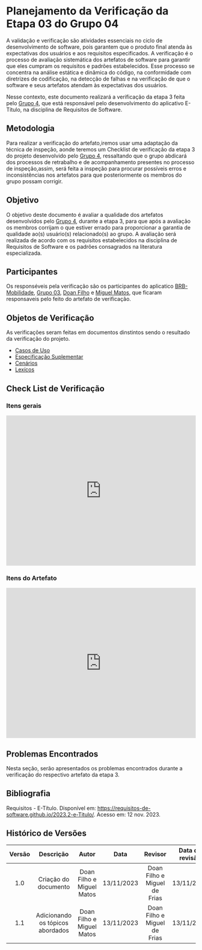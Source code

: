 # **Planejamento da Verificação da Etapa 03 do Grupo 04**


A validação e verificação são atividades essenciais no ciclo de desenvolvimento de software, pois garantem que o produto final atenda às expectativas dos usuários e aos requisitos especificados. A verificação é o processo de avaliação sistemática dos artefatos de software para garantir que eles cumpram os requisitos e padrões estabelecidos. Esse processo se concentra na análise estática e dinâmica do código, na conformidade com diretrizes de codificação, na detecção de falhas e na verificação de que o software e seus artefatos atendam às expectativas dos usuários.

Nesse contexto, este documento realizará a verificação da etapa 3 feita pelo [Grupo 4](https://requisitos-de-software.github.io/2023.2-e-Titulo/), que está responsável pelo desenvolvimento do aplicativo E-Título, na disciplina de Requisitos de Software.

## **Metodologia**

Para realizar a verificação do artefato,iremos usar uma adaptação da técnica de inspeção, aonde teremos um Checklist de verificação da etapa 3 do projeto desenvolvido pelo [Grupo 4](https://requisitos-de-software.github.io/2023.2-e-Titulo/), ressaltando que o grupo abdicará dos processos de retrabalho e de acompanhamento presentes no processo de inspeção,assim, será feita a inspeção para procurar possíveis erros e inconsistências nos artefatos para que posteriormente os membros do grupo possam corrigir.


## **Objetivo**

O objetivo deste documento é avaliar a qualidade dos artefatos desenvolvidos pelo [Grupo 4](https://requisitos-de-software.github.io/2023.2-e-Titulo/), durante a etapa 3, para que após a avaliação os membros corrijam o que estiver errado para proporcionar a garantia de qualidade ao(s) usuário(s) relacionado(s) ao grupo. A avaliação será realizada de acordo com os requisitos estabelecidos na disciplina de Requisitos de Software e os padrões consagrados na literatura especializada.

## **Participantes**
Os responséveis pela verificação são os participantes do aplicatico [BRB-Mobilidade](https://github.com/Requisitos-de-Software/2023.2-BRBMobilidade), [Grupo 03](https://github.com/Requisitos-de-Software/2023.2-e-Titulo), [Doan Filho](https://github.com/FilhoDoan) e [Miguel Matos](https://github.com/migueldefrias), que ficaram responsaveis pelo feito do artefato de verificação.   

## **Objetos de Verificação**
As verificações seram feitas em documentos dinstintos sendo o resultado da verificação do projeto.

- [Casos de Uso](https://requisitos-de-software.github.io/2023.2-e-Titulo/modelagem/casosdeuso/)
- [Especificação Suplementar](https://requisitos-de-software.github.io/2023.2-e-Titulo/modelagem/especificacao-suplementar/)
- [Cenários](https://requisitos-de-software.github.io/2023.2-e-Titulo/modelagem/Cenarios/)
- [Lexícos](https://requisitos-de-software.github.io/2023.2-e-Titulo/modelagem/lexico/) 


## **Check List de Verificação**

### **Itens gerais**

<iframe src="https://docs.google.com/spreadsheets/d/e/2PACX-1vRosc4EhCubuK631zfmVzmzzqXcTlcza-m16-LLkAexbM2Nlods5Zdun204FAqC4yDGXfk8TSLPlul6/pubhtml?gid=0&amp;single=true&amp;widget=true&amp;headers=false"width="100%" height="400" frameborder="0" scrolling="yes"></iframe>

### **Itens do Artefato**

<iframe src="https://docs.google.com/spreadsheets/d/e/2PACX-1vSlLmV86Cd7nasqEOiOls7kjaEHZWOUzIHWw_6jbs900kZAyTctn3ZAcRjdz98gup0YyQBdg-VaAMWW/pubhtml?gid=1976372669&amp;single=true&amp;widget=true&amp;headers=false" width="100%" height="400" frameborder="0" scrolling="yes"></iframe>


## **Problemas Encontrados**

Nesta seção, serão apresentados os problemas encontrados durante a verificação do respectivo artefato da etapa 3.

## **Bibliografia**

Requisitos - E-Título. Disponível em: <https://requisitos-de-software.github.io/2023.2-e-Titulo/>. Acesso em: 12 nov. 2023.


## **Histórico de Versões**

| Versão |          Descrição              |     Autor      |      Data      |   Revisor     |    Data de revisão    |  
|:------:|:-------------------------------:|:--------------:|:--------------:|:-------------:|:---------------------:|
|  1.0   | Criação do documento  | Doan Filho e Miguel Matos |   13/11/2023   | Doan Filho e Miguel de Frias |  13/11/2023    |
|  1.1   | Adicionando os tópicos abordados  | Doan Filho e Miguel Matos |   13/11/2023   |  Doan Filho e Miguel de Frias  |   13/11/2023   |